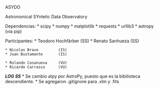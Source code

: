 ﻿
﻿ASYDO


Astronomical SYntetic Data Observatory

Dependencias:
    * scipy
    * numpy
    * matplotlib
    * requests
    * urllib3
    * astropy (via pip)


Participantes:
    * Teodoro Hochfärber    (SS)
    * Renato Sanhueza       (SS)

    * Nicolas Bravo         (IS)
    * Juan Bustamante       (IS)

    * Rolando Casanueva     (VU)
	* Ricardo Carrasco      (VU)


*******LOG SS*******
    * Se cambio atpy por AstroPy, puesto que es la bibilioteca descendiente.
    * Se agregaron .gitignore para .xlm y .fits
